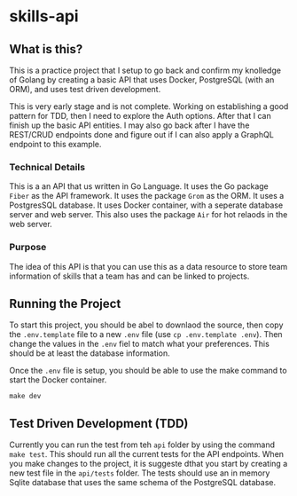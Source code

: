 # skills-api

## What is this?
This is a practice project that I setup to go back and confirm my knolledge of Golang by creating a basic API that uses Docker, PostgreSQL (with an ORM), and uses test driven development.

This is very early stage and is not complete. Working on establishing a good pattern for TDD, then I need to explore the Auth options. After that I can finish up the basic API entities. I may also go back after I have the REST/CRUD endpoints done and figure out if I can also apply a GraphQL endpoint to this example.

### Technical Details
This is a an API that us written in Go Language. It uses the Go package `Fiber` as the API framework. It uses the package `Grom` as the ORM. It uses a PostgresSQL database. It uses Docker container, with a seperate database server and web server. This also uses the package `Air` for hot relaods in the web server.

### Purpose
The idea of this API is that you can use this as a data resource to store team information of skills that a team has and can be linked to projects.

## Running the Project
To start this project, you should be abel to downlaod the source, then copy the `.env.template` file to a new `.env` file (use `cp .env.template .env`). Then change the values in the `.env` fiel to match what your preferences. This should be at least the database information.

Once the `.env` file is setup, you should be able to use the make command to start the Docker container.
```
make dev
```

## Test Driven Development (TDD)
Currently you can run the test from teh `api` folder by using the command `make test`. This should run all the current tests for the API endpoints.
When you make changes to the project, it is suggeste dthat you start by creating a new test file in the `api/tests` folder. The tests should use an in memory Sqlite database that uses the same schema of the PostgreSQL database.